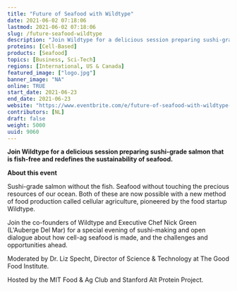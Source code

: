 ```yaml
---
title: "Future of Seafood with Wildtype"
date: 2021-06-02 07:18:06
lastmod: 2021-06-02 07:18:06
slug: /future-seafood-wildtype
description: "Join Wildtype for a delicious session preparing sushi-grade salmon that is fish-free and redefines the sustainability of seafood.About this eventSushi-grade salmon without the fish. Seafood without touching the precious resources of our ocean. Both of these are now possible with a new method of food production called cellular agriculture, pioneered by the food startup Wildtype."
proteins: [Cell-Based]
products: [Seafood]
topics: [Business, Sci-Tech]
regions: [International, US & Canada]
featured_image: ["logo.jpg"]
banner_image: "NA"
online: TRUE
start_date: 2021-06-23
end_date: 2021-06-23
website: "https://www.eventbrite.com/e/future-of-seafood-with-wildtype-tickets-156335964077"
contributors: [NL]
draft: false
weight: 5000
uuid: 9060
---
```

<p><strong>Join Wildtype for a delicious session preparing sushi-grade salmon that is fish-free and redefines the sustainability of seafood.</strong></p>
<p><strong>About this event</strong></p>
<p>Sushi-grade salmon without the fish. Seafood without touching the precious resources of our ocean. Both of these are now possible with a new method of food production called cellular agriculture, pioneered by the food startup Wildtype.</p>
<p>Join the co-founders of Wildtype and Executive Chef Nick Green (L'Auberge Del Mar) for a special evening of sushi-making and open dialogue about how cell-ag seafood is made, and the challenges and opportunities ahead.</p>
<p>Moderated by Dr. Liz Specht, Director of Science & Technology at The Good Food Institute.</p>
<p>Hosted by the MIT Food & Ag Club and Stanford Alt Protein Project.</p>
